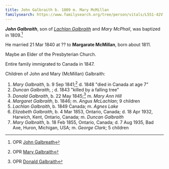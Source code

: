 ```yaml
---
title: John Galbraith b. 1809 m. Mary McMillan
familysearch: https://www.familysearch.org/tree/person/vitals/L551-42V
---
```

***John Galbraith***, son of *[Lachlan Galbraith](galbraith-lachlan-1780-mcphail.md)* and *Mary McPhail*, was baptized in 1809.[^birth]

He married 21 Mar 1840 at ?? to **Margarate McMillan**, born about 1811.

Maybe an Elder of the Presbyterian Church.

Entire family immigrated to Canada in 1847.

Children of John and Mary (McMillan) Galbraith:

1. *Mary Galbraith*, b. 9 Sep 1841;[^mary1-birth] d. 1848 "died in Canada at age 7"
2. *Duncan Galbraith*, ; d. 1843 "killed by a falling tree"
3. *Donald Galbraith*, b. 22 May 1845;[^donald-birth] m. *Mary Ann Hill*
4. *Margaret Galbraith*, b. 1846; m. *Angus McLachlan*; 9 children
5. *Lachlan Galbraith*, b. 1849 Canada; m. *Agnes Lake*
6. *Elizabeth Galbraith*, b. 4 Mar 1853, Ontario, Canada; d. 18 Apr 1932, Harwich, Kent, Ontario, Canada; m. *Duncan Galbraith*
7. *Mary Galbraith*, b. 18 Feb 1855, Ontario, Canada; d. 7 Aug 1935, Bad Axe, Huron, Michigan, USA; m. *George Clark*; 5 children

[^birth]: OPR [John Galbreath](/sources/opr-kilcalmonell-kilberry-births.md#1809-05-29-john-galbreath)

[^mary1-birth]: OPR [Mary Galbraith](/sources/opr-kilcalmonell-kilberry-births.md#1841-09-09-mary-galbraith)

[^donald-birth]: OPR [Donald Galbraith](/sources/opr-kilcalmonell-kilberry-births.md#1845-05-22-donald-galbraith)
